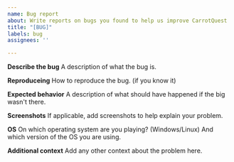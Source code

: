 ```yaml
---
name: Bug report
about: Write reports on bugs you found to help us improve CarrotQuest
title: "[BUG]"
labels: bug
assignees: ''

---
```


**Describe the bug**
A description of what the bug is.

**Reproduceing**
How to reproduce the bug. (if you know it)

**Expected behavior**
A description of what should have happened if the big wasn't there.

**Screenshots**
If applicable, add screenshots to help explain your problem.

**OS**
On which operating system are you playing? (Windows/Linux) And which version of the OS you are using.

**Additional context**
Add any other context about the problem here.
